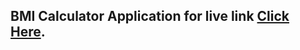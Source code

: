## BMI Calculator Application for live link [ Click Here](https://6456de9c95db9d7bd47ee5e1--flourishing-swan-2e96c3.netlify.app/).